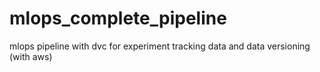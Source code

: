 # mlops_complete_pipeline
mlops pipeline  with dvc for experiment tracking data and data versioning (with aws)
